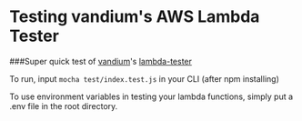 # Testing vandium's AWS Lambda Tester

###Super quick test of [vandium](http://vandium.io)'s [lambda-tester](https://github.com/vandium-io/lambda-tester/)

To run, input `mocha test/index.test.js` in your CLI (after npm installing)

To use environment variables in testing your lambda functions, simply put a .env file in the root directory.
